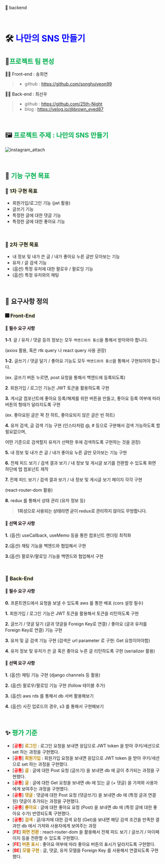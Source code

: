 🎇 backend

<br>

# 🛠 <span style="color: #0000FF">나만의 SNS 만들기</span>

## 🤝<span style="color: #00B050">프로젝트 팀 편성</span>

🙋‍♀️ Front-end : 송희연

> - github : https://github.com/songhuiyeon99

🙋‍♂️ Back-end : 최선우

> - github : https://github.com/25th-Night
> - blog : https://velog.io/@brown_eyed87

<br>

## 🖼 <span style="color: #00B050">프로젝트 주제 : 나만의 SNS 만들기</span>

![instagram_attach](https://user-images.githubusercontent.com/104040502/194500007-ede15059-c796-42e5-8164-a3cce3c6cb61.png)

<br>

## 📌 <span style="color: #00B050">기능 구현 목표</span>

### 🎁 <span style='background-color: #ffffe8'>1차 구현 목표</span>

- 회원가입/로그인 기능 (jwt 활용)
- 글쓰기 기능
- 특정한 글에 대한 댓글 기능
- 특정한 글에 대한 좋아요 기능

<br>

### 🎁 <span style='background-color: #ffffe8'>2차 구현 목표</span>

- 내 정보 및 내가 쓴 글 / 내가 좋아요 누른 글만 모아보는 기능
- 유저 / 글 검색 기능
- (옵션) 특정 유저에 대한 팔로우 / 팔로잉 기능
- (옵션) 특정 유저와의 채팅

<br>

## 📖 요구사항 정의

### 🎆 <span style='background-color: #ffffe8'>Front-End</span>

#### 📑 <span style='background-color: #faf1f5'>필수 요구 사항</span>

**1-1**. 글 / 유저 / 댓글 등의 정보는 모두 `백엔드와의 통신`을 통해서 받아와야 합니다.

(axios 활용, 혹은 rtk query 나 react query 사용 권장)

**1-2.** 글쓰기 / 댓글 달기 / 좋아요 기능도 모두 `백엔드와의 통신`을 통해서 구현되어야 합니다.

(ex. 글쓰기 버튼 누르면, post 요청을 통해서 백엔드에 등록되도록)

**2**. 회원가입 / 로그인 기능은 JWT 토큰을 활용하도록 구현

**3.** 게시글 컴포넌트에 좋아요 등록/해제를 위한 버튼을 만들고, 좋아요 등록 여부에 따라 버튼의 형태가 달라지도록 구현

(ex. 좋아요된 글은 꽉 찬 하트, 좋아요되지 않은 글은 빈 하트)

**4.** 유저 검색, 글 검색 기능 구현 (인스타처럼 @, # 등으로 구분해서 검색 가능하도록 할 필요없으며,

어떤 기준으로 검색할지 유저가 선택한 후에 검색하도록 구현하는 것을 권장)

**5.** 내 정보 및 내가 쓴 글 / 내가 좋아요 누른 글만 모아보는 기능 구현

**6.** 전체 피드 보기 / 검색 결과 보기 / 내 정보 및 게시글 보기를 전환할 수 있도록 화면 하단에 탭 컴포넌트 제작

**7.** 전체 피드 보기 / 검색 결과 보기 / 내 정보 및 게시글 보기 페이지 각각 구현

(react-router-dom 활용)

**8.** redux 를 통해서 상태 관리 (유저 정보 등)

> **1회성으로 사용되는 상태라면 굳이 redux로 관리하지 않아도 무방합니다.**

#### 📄 <span style='background-color: #faf1f5'>선택 요구 사항</span>

**1.** (옵션) useCallback, useMemo 등을 통한 컴포넌트 렌더링 최적화

**2.**(옵션) 채팅 기능을 백엔드와 협업해서 구현

**3.**(옵션) 팔로우/팔로잉 기능을 백엔드와 협업해서 구현

<br>

### 🎇 <span style='background-color: #ffffe8'>Back-End</span>

#### 📑 <span style='background-color: #faf1f5'>필수 요구 사항</span>

**0.** 프론트엔드에서 요청을 보낼 수 있도록 aws 를 통한 배포 (cors 설정 필수)

**1.** 회원가입 / 로그인 기능은 JWT 토큰을 활용해서 토큰을 리턴하도록 구현

**2.** 글쓰기 / 댓글 달기 (글과 댓글을 Foreign Key로 연결) / 좋아요 (글과 유저를 Foreign Key로 연결) 기능 구현

**3.** 유저 및 글 검색 기능 구현 (검색은 url parameter 로 구현: Get 요청이어야함)

**4.** 유저 정보 및 유저가 쓴 글 혹은 좋아요 누른 글 리턴하도록 구현 (serializer 활용)

#### 📄 <span style='background-color: #faf1f5'>선택 요구 사항</span>

**1.** (옵션) 채팅 기능 구현 (django channels 등 활용)

**2.** (옵션) 팔로우/팔로잉 기능 구현 (follow 테이블 추가)

**3.** (옵션) aws rds 를 통해서 db 서버 활용해보기

**4.** (옵션) 사진 업로드의 경우, s3 를 통해서 구현해보기

<br>

## ✨ <span style="color: #00B050">평가 기준</span>

- [<span style="color: red">**공통**</span>] <span style="color: #B8860B">**로그인**</span> : 로그인 요청을 보내면 응답으로 JWT token 을 받아 쿠키/세션으로 set 하는 과정을 구현했다.
- [<span style="color: red">**공통**</span>] <span style="color: #B8860B">**회원가입**</span> : 회원가입 요청을 보내면 응답으로 JWT token 을 받아 쿠키/세션으로 set 하는 과정을 구현했다.
- [<span style="color: red">**공통**</span>] <span style="color: #B8860B">**글**</span> : 글에 대한 Post 요청 (글쓰기) 을 보내면 db 에 글이 추가되는 과정을 구현했다.
- [<span style="color: red">**공통**</span>] <span style="color: #B8860B">**글**</span> : 글에 대한 Get 요청을 보내면 db 에 있는 글 (+ 댓글) 을 가져와 사용자에게 보여주는 과정을 구현했다.
- [<span style="color: red">**공통**</span>] <span style="color: #B8860B">**댓글**</span> : 댓글에 대한 Post 요청 (댓글쓰기) 을 보내면 db 에 (특정 글과 연결된) 댓글이 추가되는 과정을 구현했다.
- [<span style="color: red">**공통**</span>] <span style="color: #B8860B">**좋아요**</span> : 글에 대한 좋아요 요청 (Post) 을 보내면 db 에 (특정 글에 대한 좋아요 수가) 반영되도록 구현했다.
- [<span style="color: red">**공통**</span>] <span style="color: #B8860B">**검색**</span> : 글/유저에 대한 검색 요청 (Get)을 보내면 해당 검색 조건을 만족한 결과만 db 에서 가져와 사용자에게 보여주는 과정
- [<span style="color: red">**FE**</span>] <span style="color: #B8860B">**화면 전환**</span> : react-router-dom 을 활용해서 전체 피드 보기 / 글쓰기 / 마이페이지 등을 전환할 수 있도록 구현했다.
- [<span style="color: red">**FE**</span>] <span style="color: #B8860B">**버튼 표시**</span> : 좋아요 여부에 따라 좋아요 버튼의 표시가 달라지도록 구현했다.
- [<span style="color: red">**BE**</span>] <span style="color: #B8860B">**모델 구현**</span> : 글, 댓글, 유저 모델을 Foreign Key 를 사용해서 연결되도록 구현했다.
